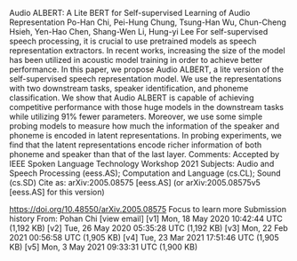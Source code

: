 Audio ALBERT: A Lite BERT for Self-supervised Learning of Audio Representation
Po-Han Chi, Pei-Hung Chung, Tsung-Han Wu, Chun-Cheng Hsieh, Yen-Hao Chen, Shang-Wen Li, Hung-yi Lee
For self-supervised speech processing, it is crucial to use pretrained models as speech representation extractors. In recent works, increasing the size of the model has been utilized in acoustic model training in order to achieve better performance. In this paper, we propose Audio ALBERT, a lite version of the self-supervised speech representation model. We use the representations with two downstream tasks, speaker identification, and phoneme classification. We show that Audio ALBERT is capable of achieving competitive performance with those huge models in the downstream tasks while utilizing 91\% fewer parameters. Moreover, we use some simple probing models to measure how much the information of the speaker and phoneme is encoded in latent representations. In probing experiments, we find that the latent representations encode richer information of both phoneme and speaker than that of the last layer.
Comments:	Accepted by IEEE Spoken Language Technology Workshop 2021
Subjects:	Audio and Speech Processing (eess.AS); Computation and Language (cs.CL); Sound (cs.SD)
Cite as:	arXiv:2005.08575 [eess.AS]
 	(or arXiv:2005.08575v5 [eess.AS] for this version)

https://doi.org/10.48550/arXiv.2005.08575
Focus to learn more
Submission history
From: Pohan Chi [view email]
[v1] Mon, 18 May 2020 10:42:44 UTC (1,192 KB)
[v2] Tue, 26 May 2020 05:35:28 UTC (1,192 KB)
[v3] Mon, 22 Feb 2021 00:56:58 UTC (1,905 KB)
[v4] Tue, 23 Mar 2021 17:51:46 UTC (1,905 KB)
[v5] Mon, 3 May 2021 09:33:31 UTC (1,900 KB)